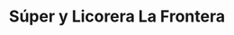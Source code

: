 ---
title: "Súper y Licorera La Frontera"
url: /mercedes/super-y-licorera-la-frontera/
shop: supermercado
---
